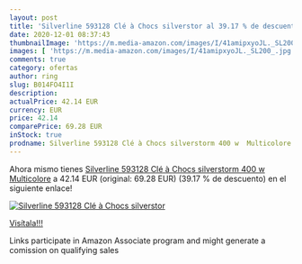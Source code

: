```yaml
---
layout: post
title: 'Silverline 593128 Clé à Chocs silverstor al 39.17 % de descuento'
date: 2020-12-01 08:37:43
thumbnailImage: 'https://m.media-amazon.com/images/I/41amipxyoJL._SL200_.jpg'
images: [ 'https://m.media-amazon.com/images/I/41amipxyoJL._SL200_.jpg' ]
comments: true
category: ofertas
author: ring
slug: B014FO4I1I
description:
actualPrice: 42.14 EUR
currency: EUR
price: 42.14
comparePrice: 69.28 EUR
inStock: true
prodname: Silverline 593128 Clé à Chocs silverstorm 400 w  Multicolore
---
```


Ahora mismo tienes [Silverline 593128 Clé à Chocs silverstorm 400 w  Multicolore](https://www.amazon.fr/dp/B014FO4I1I/?tag=tolees0d-21) a 42.14 EUR (original: 69.28 EUR) (39.17 %  de descuento) en el siguiente enlace!

[![Silverline 593128 Clé à Chocs silverstor](https://m.media-amazon.com/images/I/41amipxyoJL._SL200_.jpg)](https://www.amazon.fr/dp/B014FO4I1I/?tag=tolees0d-21)

[Visítala!!!](https://www.amazon.fr/dp/B014FO4I1I/?tag=tolees0d-21)

Links participate in Amazon Associate program and might generate a comission on qualifying sales
